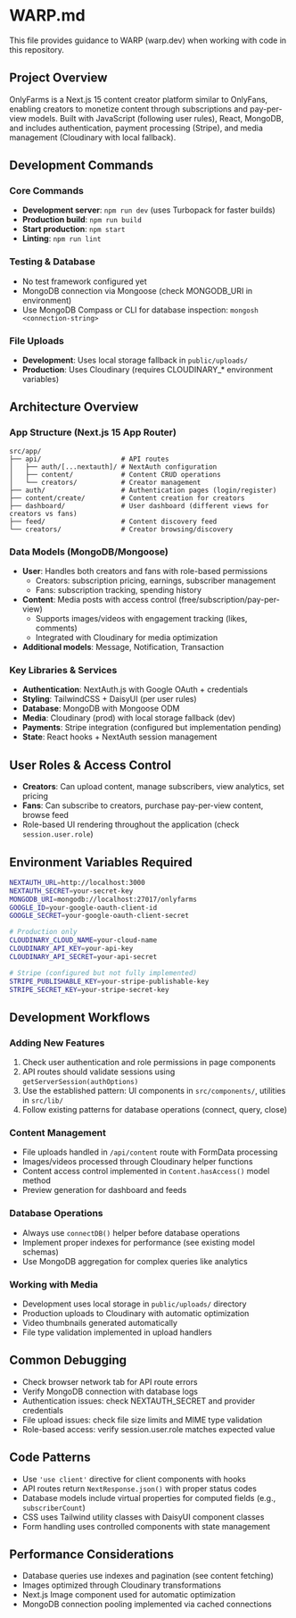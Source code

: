 # WARP.md

This file provides guidance to WARP (warp.dev) when working with code in this repository.

## Project Overview
OnlyFarms is a Next.js 15 content creator platform similar to OnlyFans, enabling creators to monetize content through subscriptions and pay-per-view models. Built with JavaScript (following user rules), React, MongoDB, and includes authentication, payment processing (Stripe), and media management (Cloudinary with local fallback).

## Development Commands

### Core Commands
- **Development server**: `npm run dev` (uses Turbopack for faster builds)
- **Production build**: `npm run build`  
- **Start production**: `npm start`
- **Linting**: `npm run lint`

### Testing & Database
- No test framework configured yet
- MongoDB connection via Mongoose (check MONGODB_URI in environment)
- Use MongoDB Compass or CLI for database inspection: `mongosh <connection-string>`

### File Uploads
- **Development**: Uses local storage fallback in `public/uploads/`
- **Production**: Uses Cloudinary (requires CLOUDINARY_* environment variables)

## Architecture Overview

### App Structure (Next.js 15 App Router)
```
src/app/
├── api/                    # API routes
│   ├── auth/[...nextauth]/ # NextAuth configuration
│   ├── content/            # Content CRUD operations
│   └── creators/           # Creator management
├── auth/                   # Authentication pages (login/register)
├── content/create/         # Content creation for creators
├── dashboard/              # User dashboard (different views for creators vs fans)
├── feed/                   # Content discovery feed
└── creators/               # Creator browsing/discovery
```

### Data Models (MongoDB/Mongoose)
- **User**: Handles both creators and fans with role-based permissions
  - Creators: subscription pricing, earnings, subscriber management
  - Fans: subscription tracking, spending history
- **Content**: Media posts with access control (free/subscription/pay-per-view)
  - Supports images/videos with engagement tracking (likes, comments)
  - Integrated with Cloudinary for media optimization
- **Additional models**: Message, Notification, Transaction

### Key Libraries & Services
- **Authentication**: NextAuth.js with Google OAuth + credentials
- **Styling**: TailwindCSS + DaisyUI (per user rules)
- **Database**: MongoDB with Mongoose ODM
- **Media**: Cloudinary (prod) with local storage fallback (dev)
- **Payments**: Stripe integration (configured but implementation pending)
- **State**: React hooks + NextAuth session management

## User Roles & Access Control
- **Creators**: Can upload content, manage subscribers, view analytics, set pricing
- **Fans**: Can subscribe to creators, purchase pay-per-view content, browse feed
- Role-based UI rendering throughout the application (check `session.user.role`)

## Environment Variables Required
```bash
NEXTAUTH_URL=http://localhost:3000
NEXTAUTH_SECRET=your-secret-key
MONGODB_URI=mongodb://localhost:27017/onlyfarms
GOOGLE_ID=your-google-oauth-client-id
GOOGLE_SECRET=your-google-oauth-client-secret

# Production only
CLOUDINARY_CLOUD_NAME=your-cloud-name
CLOUDINARY_API_KEY=your-api-key
CLOUDINARY_API_SECRET=your-api-secret

# Stripe (configured but not fully implemented)
STRIPE_PUBLISHABLE_KEY=your-stripe-publishable-key
STRIPE_SECRET_KEY=your-stripe-secret-key
```

## Development Workflows

### Adding New Features
1. Check user authentication and role permissions in page components
2. API routes should validate sessions using `getServerSession(authOptions)`
3. Use the established pattern: UI components in `src/components/`, utilities in `src/lib/`
4. Follow existing patterns for database operations (connect, query, close)

### Content Management
- File uploads handled in `/api/content` route with FormData processing
- Images/videos processed through Cloudinary helper functions
- Content access control implemented in `Content.hasAccess()` model method
- Preview generation for dashboard and feeds

### Database Operations
- Always use `connectDB()` helper before database operations
- Implement proper indexes for performance (see existing model schemas)
- Use MongoDB aggregation for complex queries like analytics

### Working with Media
- Development uses local storage in `public/uploads/` directory
- Production uploads to Cloudinary with automatic optimization
- Video thumbnails generated automatically
- File type validation implemented in upload handlers

## Common Debugging
- Check browser network tab for API route errors
- Verify MongoDB connection with database logs
- Authentication issues: check NEXTAUTH_SECRET and provider credentials
- File upload issues: check file size limits and MIME type validation
- Role-based access: verify session.user.role matches expected value

## Code Patterns
- Use `'use client'` directive for client components with hooks
- API routes return `NextResponse.json()` with proper status codes
- Database models include virtual properties for computed fields (e.g., `subscriberCount`)
- CSS uses Tailwind utility classes with DaisyUI component classes
- Form handling uses controlled components with state management

## Performance Considerations
- Database queries use indexes and pagination (see content fetching)
- Images optimized through Cloudinary transformations
- Next.js Image component used for automatic optimization
- MongoDB connection pooling implemented via cached connections
